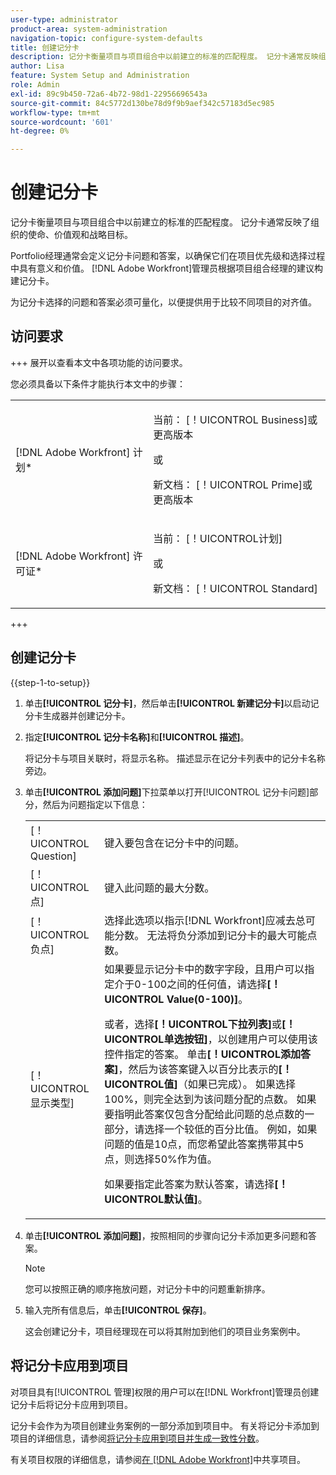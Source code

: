 ```yaml
---
user-type: administrator
product-area: system-administration
navigation-topic: configure-system-defaults
title: 创建记分卡
description: 记分卡衡量项目与项目组合中以前建立的标准的匹配程度。 记分卡通常反映组织的使命、价值和战略目标。Portfolio经理通常定义记分卡问题和答案，以确保它们在项目优先级和选择期间具有意义和价值。  [!DNL Adobe Workfront] 管理员根据项目组合经理的建议构建记分卡。
author: Lisa
feature: System Setup and Administration
role: Admin
exl-id: 89c9b450-72a6-4b72-98d1-22956696543a
source-git-commit: 84c5772d130be78d9f9b9aef342c57183d5ec985
workflow-type: tm+mt
source-wordcount: '601'
ht-degree: 0%

---
```


# 创建记分卡

<!--Audited: 01/2024-->

<!--DON'T DELETE, DRAFT OR HIDE THIS ARTICLE. IT IS LINKED TO THE PRODUCT, THROUGH THE CONTEXT SENSITIVE HELP LINKS.-->

记分卡衡量项目与项目组合中以前建立的标准的匹配程度。 记分卡通常反映了组织的使命、价值观和战略目标。

Portfolio经理通常会定义记分卡问题和答案，以确保它们在项目优先级和选择过程中具有意义和价值。 [!DNL Adobe Workfront]管理员根据项目组合经理的建议构建记分卡。

为记分卡选择的问题和答案必须可量化，以便提供用于比较不同项目的对齐值。

## 访问要求

+++ 展开以查看本文中各项功能的访问要求。

您必须具备以下条件才能执行本文中的步骤：

<table style="table-layout:auto"> 
 <col> 
 <col> 
 <tbody> 
  <tr> 
   <td role="rowheader">[!DNL Adobe Workfront] 计划*</td> 
   <td> <p>当前： [！UICONTROL Business]或更高版本</p> 
   或
   <p>新文档： [！UICONTROL Prime]或更高版本</p>
   </td> 
  </tr> 
  <tr> 
   <td role="rowheader">[!DNL Adobe Workfront] 许可证*</td> 
   <td><p>当前： [！UICONTROL计划]</p>
   或
   <p>新文档： [！UICONTROL Standard]</p>
   </td> 
  </tr> 
 </tbody> 
</table>

+++

## 创建记分卡

{{step-1-to-setup}}

1. 单击&#x200B;**[!UICONTROL 记分卡]**，然后单击&#x200B;**[!UICONTROL 新建记分卡]**&#x200B;以启动记分卡生成器并创建记分卡。

1. 指定&#x200B;**[!UICONTROL 记分卡名称]**&#x200B;和&#x200B;**[!UICONTROL 描述]**。

   将记分卡与项目关联时，将显示名称。 描述显示在记分卡列表中的记分卡名称旁边。

1. 单击&#x200B;**[!UICONTROL 添加问题]**&#x200B;下拉菜单以打开[!UICONTROL 记分卡问题]部分，然后为问题指定以下信息：

   <table style="table-layout:auto"> 
    <col> 
    <col> 
    <tbody> 
     <tr> 
      <td role="rowheader">[！UICONTROL Question]</td> 
      <td>键入要包含在记分卡中的问题。</td> 
     </tr> 
     <tr> 
      <td role="rowheader">[！UICONTROL点]</td> 
      <td>键入此问题的最大分数。</td> 
     </tr> 
     <tr> 
      <td role="rowheader">[！UICONTROL负点]</td> 
      <td>选择此选项以指示[!DNL Workfront]应减去总可能分数。 无法将负分添加到记分卡的最大可能点数。</td> 
     </tr> 
     <tr> 
      <td role="rowheader">[！UICONTROL显示类型]</td> 
      <td>如果要显示记分卡中的数字字段，且用户可以指定介于0-100之间的任何值，请选择<strong>[！UICONTROL Value(0-100)]</strong>。<p>或者，选择<strong>[！UICONTROL下拉列表]</strong>或<strong>[！UICONTROL单选按钮]</strong>，以创建用户可以使用该控件指定的答案。 单击<strong>[！UICONTROL添加答案]</strong>，然后为该答案键入以百分比表示的<strong>[！UICONTROL值]</strong>（如果已完成）。 如果选择100%，则完全达到为该问题分配的点数。 如果要指明此答案仅包含分配给此问题的总点数的一部分，请选择一个较低的百分比值。 例如，如果问题的值是10点，而您希望此答案携带其中5点，则选择50%作为值。</p>
      <p>如果要指定此答案为默认答案，请选择<strong>[！UICONTROL默认值]</strong>。</strong></p>
     </tr> 
    </tbody> 
   </table>

1. 单击&#x200B;**[!UICONTROL 添加问题]**，按照相同的步骤向记分卡添加更多问题和答案。

   >[!NOTE]
   >
   >您可以按照正确的顺序拖放问题，对记分卡中的问题重新排序。

1. 输入完所有信息后，单击&#x200B;**[!UICONTROL 保存]**。

   这会创建记分卡，项目经理现在可以将其附加到他们的项目业务案例中。

## 将记分卡应用到项目

对项目具有[!UICONTROL 管理]权限的用户可以在[!DNL Workfront]管理员创建记分卡后将记分卡应用到项目。

记分卡会作为为项目创建业务案例的一部分添加到项目中。 有关将记分卡添加到项目的详细信息，请参阅[将记分卡应用到项目并生成一致性分数](../../../manage-work/projects/define-a-business-case/apply-scorecard-to-project-to-generate-alignment-score.md)。

有关项目权限的详细信息，请参阅[在 [!DNL Adobe Workfront]](../../../workfront-basics/grant-and-request-access-to-objects/share-a-project.md)中共享项目。
